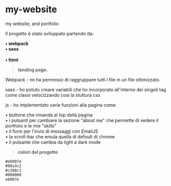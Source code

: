 # my-website
my website, and portfolio

Il progetto è stato sviluppato partendo da:

**• webpack** <br>
**• sass**    <br>      
**• html**

> **landing page.**



Webpack - mi ha permesso di raggruppare tutti i file in un file ottimizzato.

sass - ho potuto creare variabili che ho incorporato all'interno dei singoli tag come classi velocizzando così la stuttura css

js - ho implementato varie funzioni alla pagina come:

• bottone che rimanda al top della pagina<br>
• i pulsanti per cambiare la sezione "about me" che permette di vedere il portfolio e le mie "skills"<br>
• il form per l'invio di messaggi con EmailJS<br>
• la scroll-bar che emula quella di defoult di chrome<br>
• il pulsante che cambia da light a dark mode<br>

> **colori del progetto**


`#e6007e`<br>
`#88a3c2`<br>
`#c288c1`<br>
`#000000`<br>
`e6007e`